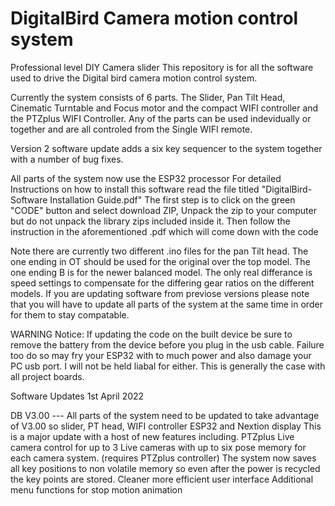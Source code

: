 # DigitalBird Camera motion control system
Professional level DIY Camera slider
This repository is for all the software used to drive the Digital bird camera motion control system.

Currently the system consists of 6 parts. The Slider, Pan Tilt Head, Cinematic Turntable and Focus motor and the compact WIFI controller
and the PTZplus WIFI Controller. Any of the parts can be used indevidually or together and are all controled from the Single WIFI remote.

Version 2 software update adds a six key sequencer to the system together with a number of bug fixes.

All parts of the system now use the ESP32 processor
For detailed Instructions on how to install this software read the file titled "DigitalBird-Software Installation Guide.pdf"
The first step is to click on the green "CODE" button and select download ZIP, Unpack the zip to your computer but do not unpack the library zips included inside it.
Then follow the instruction in the aforementioned .pdf which will come down with the code

Note there are currently two different .ino files for the pan Tilt head. The one ending in OT should be used for the original over the top model. The one ending B is for the newer balanced model. The only real differance is speed settings to compensate for the differing gear ratios on the different models. If you are updating software from previose versions please note that you will have to update all parts of the system at the same time in order for them to stay compatable.

WARNING Notice:
If updating the code on the built device be sure to remove the battery from the device before you plug in the usb cable.
Failure too do so may fry your ESP32 with to much power and also damage your PC usb port.
I will not be held liabal for either. This is generally the case with all project boards.

Software Updates 1st April 2022

DB V3.00 ---                      All parts of the system need to be updated to take advantage of V3.00 so slider, PT head, WIFI controller ESP32 and Nextion display
                                  This is a major update with a host of new features including.
                                  PTZplus Live camera control for up to 3 Live cameras with up to six pose memory for each camera system. (requires PTZplus controller)
                                  The system now saves all key positions to non volatile memory so even after the power is recycled the key points are stored.
                                  Cleaner more efficient user interface
                                  Additional menu functions for stop motion animation

                                  

